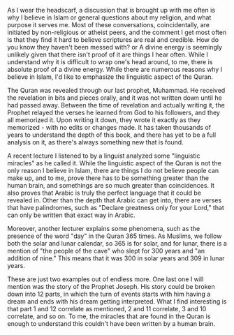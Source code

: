 

<p>As I wear the headscarf, a discussion that is brought up with me often is why I believe in Islam or general questions about my religion, and what purpose it serves me. Most of these conversations, coincidentally, are initiated by non-religious or atheist peers, and the comment I get most often is that they find it hard to believe scriptures are real and credible. How do you know they haven't been messed with? or A divine energy is seemingly unlikely given that there isn't proof of it are things I hear often. While I understand why it is difficult to wrap one's head around, to me, there is absolute proof of a divine energy.  While there are numerous reasons why I believe in Islam, I'd like to emphasize the linguistic aspect of the Quran.</p>
<p>The Quran was revealed through our last prophet, Muhammad. He received the revelation in bits and pieces orally, and it was not written down until he had passed away. Between the time of revelation and actually writing it, the Prophet relayed the verses he learned from God to his followers, and they all memorized it. Upon writing it down, they wrote it exactly as they memorized - with no edits or changes made. It has taken thousands of years to understand the depth of this book, and there has yet to be a full analysis on it, as there's always something new that is found.</p>
<p>A recent lecture I listened to by a linguist analyzed some "linguistic miracles" as he called it. While the linguistic aspect of the Quran is not the only reason I believe in Islam, there are things I do not believe people can make up, and to me, prove there has to be something greater than the human brain, and somethings are so much greater than coincidences. It also proves that Arabic is truly the perfect language that it could be revealed in. Other than the depth that Arabic can get into, there are verses that have palindromes, such as "Declare greatness only for your Lord," that can only be written that exact way in Arabic. </p>
<p>Moreover, another lecturer explains some phenomena, such as the presence of the word "day" in the Quran 365 times. As Muslims, we follow both the solar and lunar calendar, so 365 is for solar, and for lunar, there is a mention of "the people of the cave" who slept for 300 years and "an addition of nine." This means that it was 300 in solar years and 309 in lunar years.</p>
<p>These are just two examples out of endless more. One last one I will mention was the story of the Prophet Joseph. His story could be broken down into 12 parts, in which the turn of events starts with him having a dream and ends with his dream getting interpreted. What I find interesting is that part 1 and 12 correlate as mentioned, 2 and 11 correlate, 3 and 10 correlate, and so on. To me, the miracles that are found in the Quran is enough to understand this couldn't have been written by a human brain. </p>
